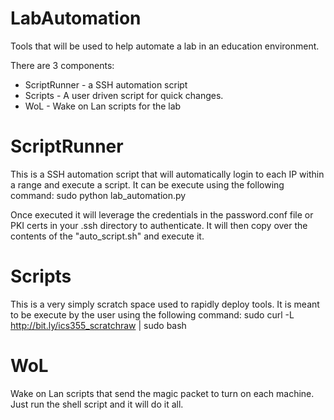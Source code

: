 # LabAutomation
Tools that will be used to help automate a lab in an education environment.

There are 3 components:
* ScriptRunner - a SSH automation script
* Scripts - A user driven script for quick changes.
* WoL - Wake on Lan scripts for the lab

# ScriptRunner
This is a SSH automation script that will automatically login to each IP within a range and execute a script. It can be execute using the following command:
 sudo python lab_automation.py
 
Once executed it will leverage the credentials in the password.conf file or PKI certs in your .ssh directory to authenticate. It will then copy over the contents of the "auto_script.sh" and execute it.

# Scripts
This is a very simply scratch space used to rapidly deploy tools. It is meant to be execute by the user using the following command:
 sudo curl -L http://bit.ly/ics355_scratchraw | sudo bash
 
 # WoL
 Wake on Lan scripts that send the magic packet to turn on each machine. Just run the shell script and it will do it all.

